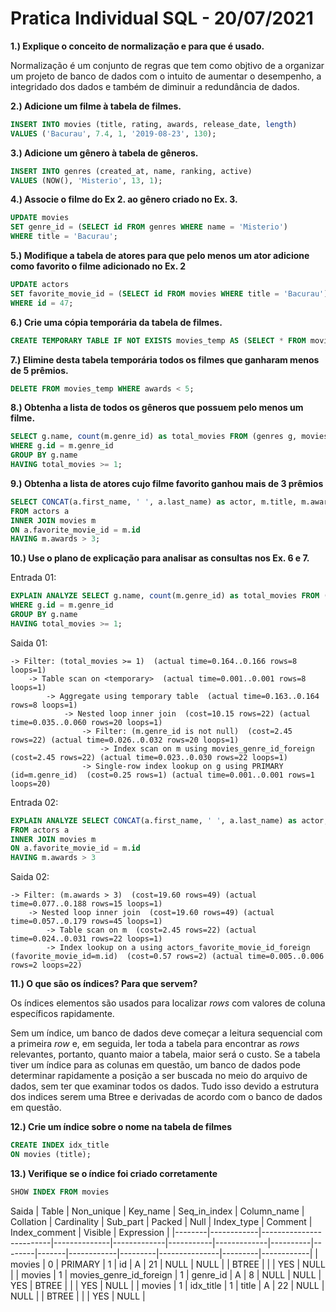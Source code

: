 # Pratica Individual SQL - 20/07/2021

**1.) Explique o conceito de normalização e para que é usado.**

Normalização é um conjunto de regras que tem como objtivo de a organizar um projeto de banco de dados com o intuito de aumentar o desempenho, a integridado dos dados e também de diminuir a redundância de dados.

**2.) Adicione um filme à tabela de filmes.**

```sql
INSERT INTO movies (title, rating, awards, release_date, length)
VALUES ('Bacurau', 7.4, 1, '2019-08-23', 130);
```

**3.) Adicione um gênero à tabela de gêneros.**

```sql
INSERT INTO genres (created_at, name, ranking, active)
VALUES (NOW(), 'Misterio', 13, 1);
```

**4.) Associe o filme do Ex 2. ao gênero criado no Ex. 3.**

```sql
UPDATE movies
SET genre_id = (SELECT id FROM genres WHERE name = 'Misterio')
WHERE title = 'Bacurau';
```

**5.) Modifique a tabela de atores para que pelo menos um ator adicione como favorito o filme adicionado no Ex. 2**

```sql
UPDATE actors
SET favorite_movie_id = (SELECT id FROM movies WHERE title = 'Bacurau')
WHERE id = 47;
```

**6.) Crie uma cópia temporária da tabela de filmes.**

```sql
CREATE TEMPORARY TABLE IF NOT EXISTS movies_temp AS (SELECT * FROM movies);
```

**7.) Elimine desta tabela temporária todos os filmes que ganharam menos de 5 prêmios.**

```sql
DELETE FROM movies_temp WHERE awards < 5;
```

**8.) Obtenha a lista de todos os gêneros que possuem pelo menos um filme.**


```sql
SELECT g.name, count(m.genre_id) as total_movies FROM (genres g, movies m)
WHERE g.id = m.genre_id
GROUP BY g.name
HAVING total_movies >= 1;
```

**9.) Obtenha a lista de atores cujo filme favorito ganhou mais de 3 prêmios**


```sql
SELECT CONCAT(a.first_name, ' ', a.last_name) as actor, m.title, m.awards
FROM actors a
INNER JOIN movies m
ON a.favorite_movie_id = m.id
HAVING m.awards > 3;
```

**10.) Use o plano de explicação para analisar as consultas nos Ex. 6 e 7.**

Entrada 01:
```sql
EXPLAIN ANALYZE SELECT g.name, count(m.genre_id) as total_movies FROM (genres g, movies m)
WHERE g.id = m.genre_id
GROUP BY g.name
HAVING total_movies >= 1;
```

Saida 01:
```
-> Filter: (total_movies >= 1)  (actual time=0.164..0.166 rows=8 loops=1)
    -> Table scan on <temporary>  (actual time=0.001..0.001 rows=8 loops=1)
        -> Aggregate using temporary table  (actual time=0.163..0.164 rows=8 loops=1)
            -> Nested loop inner join  (cost=10.15 rows=22) (actual time=0.035..0.060 rows=20 loops=1)
                -> Filter: (m.genre_id is not null)  (cost=2.45 rows=22) (actual time=0.026..0.032 rows=20 loops=1)
                    -> Index scan on m using movies_genre_id_foreign  (cost=2.45 rows=22) (actual time=0.023..0.030 rows=22 loops=1)
                -> Single-row index lookup on g using PRIMARY (id=m.genre_id)  (cost=0.25 rows=1) (actual time=0.001..0.001 rows=1 loops=20)
```

Entrada 02:
```sql
EXPLAIN ANALYZE SELECT CONCAT(a.first_name, ' ', a.last_name) as actor, m.title, m.awards
FROM actors a
INNER JOIN movies m
ON a.favorite_movie_id = m.id
HAVING m.awards > 3
```

Saida 02:
```
-> Filter: (m.awards > 3)  (cost=19.60 rows=49) (actual time=0.077..0.188 rows=15 loops=1)
    -> Nested loop inner join  (cost=19.60 rows=49) (actual time=0.057..0.179 rows=45 loops=1)
        -> Table scan on m  (cost=2.45 rows=22) (actual time=0.024..0.031 rows=22 loops=1)
        -> Index lookup on a using actors_favorite_movie_id_foreign (favorite_movie_id=m.id)  (cost=0.57 rows=2) (actual time=0.005..0.006 rows=2 loops=22)

```

**11.) O que são os índices? Para que servem?**

Os índices elementos são usados para localizar _rows_ com valores de coluna específicos rapidamente. 

Sem um índice, um banco de dados deve começar a leitura sequencial com a primeira _row_ e, em seguida, ler toda a tabela para encontrar as _rows_ relevantes, portanto, quanto maior a tabela, maior será o custo. Se a tabela tiver um índice para as colunas em questão, um banco de dados pode determinar rapidamente a posição a ser buscada no meio do arquivo de dados, sem ter que examinar todos os dados. Tudo isso devido a estrutura dos indices serem uma Btree e derivadas de acordo com o banco de dados em questão.


**12.) Crie um índice sobre o nome na tabela de filmes**

```sql
CREATE INDEX idx_title
ON movies (title);
```

**13.) Verifique se o índice foi criado corretamente**

```sql
SHOW INDEX FROM movies
```

Saida
| Table  | Non_unique | Key_name                | Seq_in_index | Column_name | Collation | Cardinality | Sub_part | Packed | Null  | Index_type | Comment | Index_comment | Visible | Expression |
|--------|------------|-------------------------|--------------|-------------|-----------|-------------|----------|--------|-------|------------|---------|---------------|---------|------------|
| movies | 0          | PRIMARY                 | 1            | id          | A         | 21          | NULL     | NULL   |       | BTREE      |         |               | YES     | NULL       |
| movies | 1          | movies_genre_id_foreign | 1            | genre_id    | A         | 8           | NULL     | NULL   | YES   | BTREE      |         |               | YES     | NULL       |
| movies | 1          | idx_title               | 1            | title       | A         | 22          | NULL     | NULL   |       | BTREE      |         |               | YES     | NULL       |
